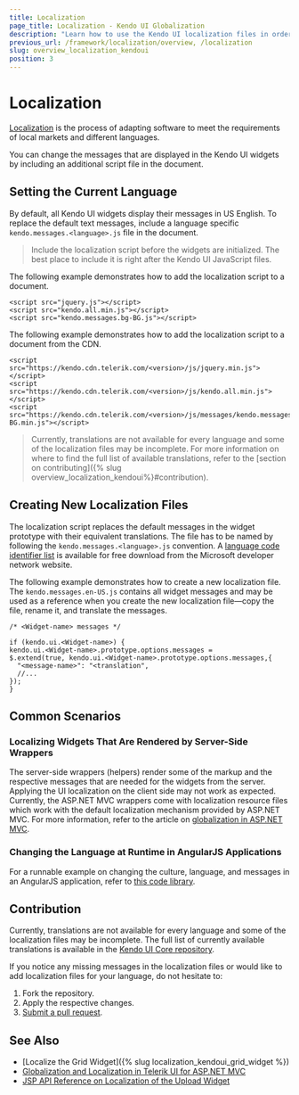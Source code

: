 ```yaml
---
title: Localization
page_title: Localization - Kendo UI Globalization
description: "Learn how to use the Kendo UI localization files in order to change the default messages of widgets."
previous_url: /framework/localization/overview, /localization
slug: overview_localization_kendoui
position: 3
---
```


# Localization

[Localization](https://en.wikipedia.org/wiki/Internationalization_and_localization) is the process of adapting software to meet the requirements of local markets and different languages.

You can change the messages that are displayed in the Kendo UI widgets by including an additional script file in the document.

## Setting the Current Language

By default, all Kendo UI widgets display their messages in US English. To replace the default text messages, include a language specific `kendo.messages.<language>.js` file in the document.

> Include the localization script before the widgets are initialized. The best place to include it is right after the Kendo UI JavaScript files.

The following example demonstrates how to add the localization script to a document.

    <script src="jquery.js"></script>
    <script src="kendo.all.min.js"></script>
    <script src="kendo.messages.bg-BG.js"></script>

The following example demonstrates how to add the localization script to a document from the CDN.    

    <script src="https://kendo.cdn.telerik.com/<version>/js/jquery.min.js"></script>
    <script src="https://kendo.cdn.telerik.com/<version>/js/kendo.all.min.js"></script>
    <script src="https://kendo.cdn.telerik.com/<version>/js/messages/kendo.messages.bg-BG.min.js"></script>

> Currently, translations are not available for every language and some of the localization files may be incomplete. For more information on where to find the full list of available translations, refer to the [section on contributing]({% slug overview_localization_kendoui%}#contribution).

## Creating New Localization Files

The localization script replaces the default messages in the widget prototype with their equivalent translations. The file has to be named by following the `kendo.messages.<language>.js` convention. A [language code identifier list](https://msdn.microsoft.com/en-us/library/cc233965.aspx) is available for free download from the Microsoft developer network website.

The following example demonstrates how to create a new localization file. The `kendo.messages.en-US.js` contains all widget messages and may be used as a reference when you create the new localization file&mdash;copy the file, rename it, and translate the messages.

    /* <Widget-name> messages */

    if (kendo.ui.<Widget-name>) {
    kendo.ui.<Widget-name>.prototype.options.messages =
    $.extend(true, kendo.ui.<Widget-name>.prototype.options.messages,{
      "<message-name>": "<translation",
      //...
    });
    }

<!--*-->

## Common Scenarios

### Localizing Widgets That Are Rendered by Server-Side Wrappers

The server-side wrappers (helpers) render some of the markup and the respective messages that are needed for the widgets from the server. Applying the UI localization on the client side may not work as expected. Currently, the ASP.NET MVC wrappers come with localization resource files which work with the default localization mechanism provided by ASP.NET MVC. For more information, refer to the article on [globalization in ASP.NET MVC](/aspnet-mvc/globalization#localized-user-interface).

### Changing the Language at Runtime in AngularJS Applications

For a runnable example on changing the culture, language, and messages in an AngularJS application, refer to [this code library](https://www.telerik.com/support/code-library/kendo-globalization-localization-with-angular-translate).

## Contribution

Currently, translations are not available for every language and some of the localization files may be incomplete. The full list of currently available translations is available in the [Kendo UI Core repository](https://github.com/telerik/kendo-ui-core/tree/master/src/messages).

If you notice any missing messages in the localization files or would like to add localization files for your language, do not hesitate to:

1. Fork the repository.
1. Apply the respective changes.
1. [Submit a pull request](https://github.com/telerik/kendo-ui-core/blob/master/CONTRIBUTING.md#3-submit-a-pull-request).

## See Also

* [Localize the Grid Widget]({% slug localization_kendoui_grid_widget %})
* [Globalization and Localization in Telerik UI for ASP.NET MVC](/aspnet-mvc/globalization)
* [JSP API Reference on Localization of the Upload Widget](/api/jsp/upload/localization)
